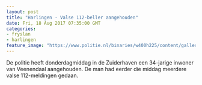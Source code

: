 ```yaml
---
layout: post
title: "Harlingen - Valse 112-beller aangehouden"
date: Fri, 18 Aug 2017 07:35:00 GMT
categories: 
- fryslan 
- harlingen 
feature_image: "https://www.politie.nl/binaries/w400h225/content/gallery/politie/stockfotos/algemeen/telefoonscherm-toont-alarmnummer-112.jpg"
---
```


De politie heeft donderdagmiddag in de Zuiderhaven een 34-jarige inwoner van Veenendaal aangehouden. De man had eerder die middag meerdere valse 112-meldingen gedaan.
